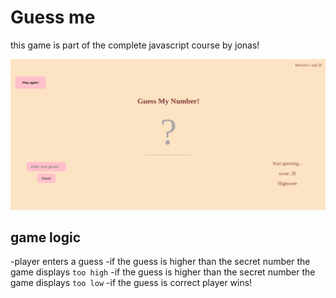 # Guess me
this game is part of the complete javascript course by jonas!

![](/Screenshot%20from%202024-02-24%2007-12-14.png)

## game logic
-player enters a guess
-if the guess is higher than the secret number the game displays `too high`
-if the guess is higher than the secret number the game displays `too low`
-if the guess is correct player wins!
